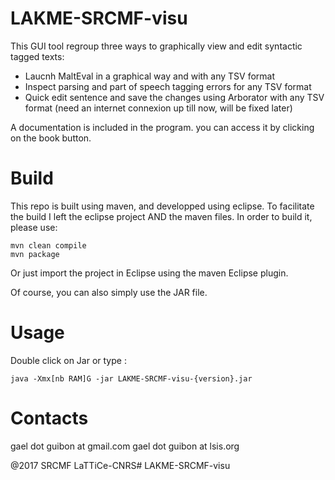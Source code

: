 LAKME-SRCMF-visu
===============

This GUI tool regroup three ways to graphically view and edit syntactic tagged texts: 
- Laucnh MaltEval in a graphical way and with any TSV format
- Inspect parsing and part of speech tagging errors for any TSV format
- Quick edit sentence and save the changes using Arborator with any TSV format (need an internet connexion up till now, will be fixed later)

A documentation is included in the program. you can access it by clicking on the book button.

# Build

This repo is built using maven, and developped using eclipse. To facilitate the build I left the eclipse project AND the maven files. In order to build it, please use:

```
mvn clean compile
mvn package
```

Or just import the project in Eclipse using the maven Eclipse plugin.

Of course, you can also simply use the JAR file.

# Usage

Double click on Jar or type :

```
java -Xmx[nb RAM]G -jar LAKME-SRCMF-visu-{version}.jar
```

# Contacts

gael dot guibon at gmail.com
gael dot guibon at lsis.org

@2017 SRCMF LaTTiCe-CNRS# LAKME-SRCMF-visu
